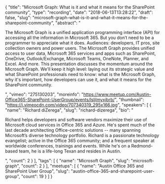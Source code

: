 {
  "title": "Microsoft Graph: What is it and what it means for the SharePoint community",
  "type": "recording",
  "date": "2018-06-13T13:28:22",
  "draft": false,
  "slug": "microsoft-graph-what-is-it-and-what-it-means-for-the-sharepoint-community",
  "abstract": "<p>The Microsoft Graph is a unified application programming interface (API) for accessing all the information in Microsoft 365. But you don’t need to be a programmer to appreciate what it does. Audiences: developers, IT pros, site collection owners and power users. The Microsoft Graph provides unified access to user data, Microsoft 365 services and apps such as SharePoint, OneDrive, Outlook/Exchange, Microsoft Teams, OneNote, Planner, and Excel. And more. This presentation discusses the momentum around the Microsoft Graph. We'll keep it high level: laying out its strategic value and what SharePoint professionals need to know: what is the Microsoft Graph, why it's important, how developers can use it, and what it means for the SharePoint community.</p>",
  "vimeo": "275130203",
  "moreinfo": "https://www.meetup.com/Austin-Office365-SharePoint-UserGroup/events/lsljlmyxjbrb/",
  "thumbnail": "https://i.vimeocdn.com/video/707340319_295x166.jpg",
  "speakers": [
    {
      "name": "Richard diZerega",
      "slug": "richard-dizerega",
      "bio": "<p>Richard helps developers and software vendors maximize their use of Microsoft cloud services in Office 365 and Azure. He's spent much of the last decade architecting Office-centric solutions -- many spanning Microsoft’s diverse technology portfolio. Richard is a passionate technology evangelist; active in the Office 365 community; and a frequent speaker at worldwide conferences, trainings and events. While he's on a Redmond-based team, he is a life-long Texan and resides in Austin.</p>",
      "count": 2
    }
  ],
  "tags": [
    {
      "name": "Microsoft Graph",
      "slug": "microsoft-graph",
      "count": 2
    }
  ],
  "meetups": [
    {
      "name": "Austin Office 365 and SharePoint User Group",
      "slug": "austin-office-365-and-sharepoint-user-group",
      "count": 19
    }
  ]
}